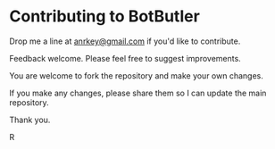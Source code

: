 # Contributing to BotButler

Drop me a line at anrkey@gmail.com if you'd like to contribute.

Feedback welcome. Please feel free to suggest improvements.

You are welcome to fork the repository and make your own changes.

If you make any changes, please share them so I can update the main repository.

Thank you.

R

